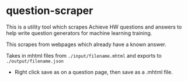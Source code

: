 # question-scraper

This is a utility tool which scrapes Achieve HW questions and answers to help write question generators for machine learning training.

This scrapes from webpages which already have a known answer.

Takes in mhtml files from ```./input/filename.mhtml``` and exports to ```./output/filename.json```

* Right click save as on a question page, then save as a .mhtml file.
